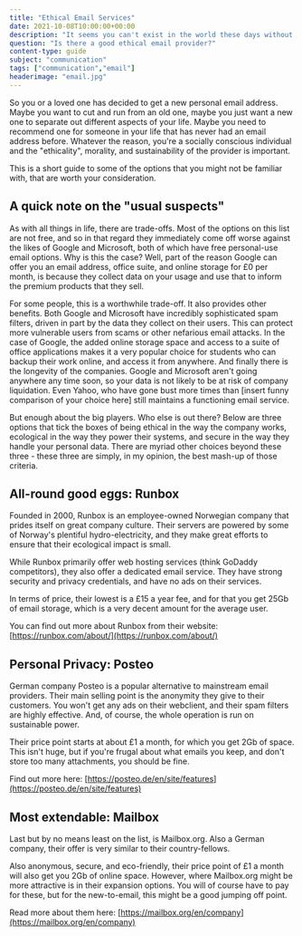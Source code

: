 ```yaml
---
title: "Ethical Email Services"
date: 2021-10-08T10:00:00+00:00
description: "It seems you can't exist in the world these days without an email address. But if you want to avoid the big companies, think about the environment, or want to give your money to a company with good values, what can you do?"
question: "Is there a good ethical email provider?"
content-type: guide
subject: "communication"
tags: ["communication","email"]
headerimage: "email.jpg"
---
```


So you or a loved one has decided to get a new personal email address. Maybe you want to cut and run from an old one, maybe you just want a new one to separate out different aspects of your life. Maybe you need to recommend one for someone in your life that has never had an email address before. Whatever the reason, you're a socially conscious individual and the "ethicality", morality, and sustainability of the provider is important.
 
This is a short guide to some of the options that you might not be familiar with, that are worth your consideration.
 
## A quick note on the "usual suspects"
As with all things in life, there are trade-offs. Most of the options on this list are not free, and so in that regard they immediately come off worse against the likes of Google and Microsoft, both of which have free personal-use email options. Why is this the case? Well, part of the reason Google can offer you an email address, office suite, and online storage for £0 per month, is because they collect data on your usage and use that to inform the premium products that they sell.
 
For some people, this is a worthwhile trade-off. It also provides other benefits. Both Google and Microsoft have incredibly sophisticated spam filters, driven in part by the data they collect on their users. This can protect more vulnerable users from scams or other nefarious email attacks. In the case of Google, the added online storage space and access to a suite of office applications makes it a very popular choice for students who can backup their work online, and access it from anywhere. And finally there is the longevity of the companies. Google and Microsoft aren't going anywhere any time soon, so your data is not likely to be at risk of company liquidation. Even Yahoo, who have gone bust more times than [insert funny comparison of your choice here] still maintains a functioning email service.
 
But enough about the big players. Who else is out there? Below are three options that tick the boxes of being ethical in the way the company works, ecological in the way they power their systems, and secure in the way they handle your personal data. There are myriad other choices beyond these three - these three are simply, in my opinion, the best mash-up of those criteria.

## All-round good eggs: Runbox
Founded in 2000, Runbox is an employee-owned Norwegian company that prides itself on great company culture. Their servers are powered by some of Norway's plentiful hydro-electricity, and they make great efforts to ensure that their ecological impact is small.
 
While Runbox primarily offer web hosting services (think GoDaddy competitors), they also offer a dedicated email service. They have strong security and privacy credentials, and have no ads on their services.
 
In terms of price, their lowest is a £15 a year fee, and for that you get 25Gb of email storage, which is a very decent amount for the average user.
 
You can find out more about Runbox from their website: [https://runbox.com/about/](https://runbox.com/about/)

## Personal Privacy: Posteo
German company Posteo is a popular alternative to mainstream email providers. Their main selling point is the anonymity they give to their customers. You won't get any ads on their webclient, and their spam filters are highly effective. And, of course, the whole operation is run on sustainable power.
 
Their price point starts at about £1 a month, for which you get 2Gb of space. This isn't huge, but if you're frugal about what emails you keep, and don't store too many attachments, you should be fine.
 
Find out more here: [https://posteo.de/en/site/features](https://posteo.de/en/site/features)

## Most extendable: Mailbox
Last but by no means least on the list, is Mailbox.org. Also a German company, their offer is very similar to their country-fellows.
 
Also anonymous, secure, and eco-friendly, their price point of £1 a month will also get you 2Gb of online space. However, where Mailbox.org might be more attractive is in their expansion options. You will of course have to pay for these, but for the new-to-email, this might be a good jumping off point.
 
Read more about them here: [https://mailbox.org/en/company](https://mailbox.org/en/company)